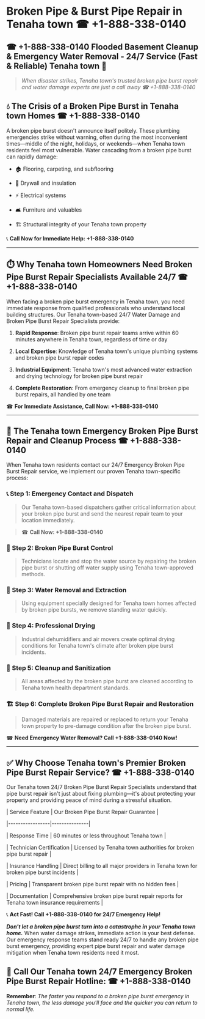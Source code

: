 # Broken Pipe & Burst Pipe Repair in Tenaha town ☎ +1-888-338-0140  
## ☎ +1-888-338-0140 Flooded Basement Cleanup & Emergency Water Removal - 24/7 Service (Fast & Reliable) Tenaha town 🚨  

> *When disaster strikes, Tenaha town's trusted broken pipe burst repair and water damage experts are just a call away ☎ +1-888-338-0140*  

## 💧 The Crisis of a Broken Pipe Burst in Tenaha town Homes ☎ +1-888-338-0140  

A broken pipe burst doesn't announce itself politely. These plumbing emergencies strike without warning, often during the most inconvenient times—middle of the night, holidays, or weekends—when Tenaha town residents feel most vulnerable. Water cascading from a broken pipe burst can rapidly damage:  

* 🏠 Flooring, carpeting, and subflooring  
* 🧱 Drywall and insulation  
* ⚡ Electrical systems  
* 🛋️ Furniture and valuables  
* 🏗️ Structural integrity of your Tenaha town property  

📞 **Call Now for Immediate Help: +1-888-338-0140**  

---  

## ⏱️ Why Tenaha town Homeowners Need Broken Pipe Burst Repair Specialists Available 24/7 ☎ +1-888-338-0140  

When facing a broken pipe burst emergency in Tenaha town, you need immediate response from qualified professionals who understand local building structures. Our Tenaha town-based 24/7 Water Damage and Broken Pipe Burst Repair Specialists provide:  

1. **Rapid Response**: Broken pipe burst repair teams arrive within 60 minutes anywhere in Tenaha town, regardless of time or day  
2. **Local Expertise**: Knowledge of Tenaha town's unique plumbing systems and broken pipe burst repair codes  
3. **Industrial Equipment**: Tenaha town's most advanced water extraction and drying technology for broken pipe burst repair  
4. **Complete Restoration**: From emergency cleanup to final broken pipe burst repairs, all handled by one team  

☎ **For Immediate Assistance, Call Now: +1-888-338-0140**  

---  

## 🔧 The Tenaha town Emergency Broken Pipe Burst Repair and Cleanup Process ☎ +1-888-338-0140  

When Tenaha town residents contact our 24/7 Emergency Broken Pipe Burst Repair service, we implement our proven Tenaha town-specific process:  

### 📞 Step 1: Emergency Contact and Dispatch  
> Our Tenaha town-based dispatchers gather critical information about your broken pipe burst and send the nearest repair team to your location immediately.  
> ☎ **Call Now: +1-888-338-0140**  

### 🚿 Step 2: Broken Pipe Burst Control  
> Technicians locate and stop the water source by repairing the broken pipe burst or shutting off water supply using Tenaha town-approved methods.  

### 🌊 Step 3: Water Removal and Extraction  
> Using equipment specially designed for Tenaha town homes affected by broken pipe bursts, we remove standing water quickly.  

### 💨 Step 4: Professional Drying  
> Industrial dehumidifiers and air movers create optimal drying conditions for Tenaha town's climate after broken pipe burst incidents.  

### 🧼 Step 5: Cleanup and Sanitization  
> All areas affected by the broken pipe burst are cleaned according to Tenaha town health department standards.  

### 🏗️ Step 6: Complete Broken Pipe Burst Repair and Restoration  
> Damaged materials are repaired or replaced to return your Tenaha town property to pre-damage condition after the broken pipe burst.  

☎ **Need Emergency Water Removal? Call +1-888-338-0140 Now!**  

---  

## ✅ Why Choose Tenaha town's Premier Broken Pipe Burst Repair Service? ☎ +1-888-338-0140  

Our Tenaha town 24/7 Broken Pipe Burst Repair Specialists understand that pipe burst repair isn't just about fixing plumbing—it's about protecting your property and providing peace of mind during a stressful situation.  

| Service Feature | Our Broken Pipe Burst Repair Guarantee |  
|-----------------|---------------|  
| Response Time | 60 minutes or less throughout Tenaha town |  
| Technician Certification | Licensed by Tenaha town authorities for broken pipe burst repair |  
| Insurance Handling | Direct billing to all major providers in Tenaha town for broken pipe burst incidents |  
| Pricing | Transparent broken pipe burst repair with no hidden fees |  
| Documentation | Comprehensive broken pipe burst repair reports for Tenaha town insurance requirements |  

📞 **Act Fast! Call +1-888-338-0140 for 24/7 Emergency Help!**  

***Don't let a broken pipe burst turn into a catastrophe in your Tenaha town home.*** When water damage strikes, immediate action is your best defense. Our emergency response teams stand ready 24/7 to handle any broken pipe burst emergency, providing expert pipe burst repair and water damage mitigation when Tenaha town residents need it most.  

## 📱 Call Our Tenaha town 24/7 Emergency Broken Pipe Burst Repair Hotline: ☎ +1-888-338-0140  

**Remember**: *The faster you respond to a broken pipe burst emergency in Tenaha town, the less damage you'll face and the quicker you can return to normal life.*